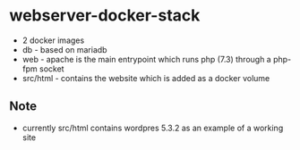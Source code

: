 # webserver-docker-stack

* 2 docker images
* db - based on mariadb
* web - apache is the main entrypoint which runs php (7.3) through a php-fpm socket
* src/html - contains the website which is added as a docker volume

## Note
* currently src/html contains wordpres 5.3.2 as an example of a working site